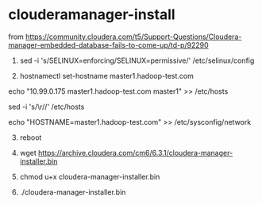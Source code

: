 # clouderamanager-install
from https://community.cloudera.com/t5/Support-Questions/Cloudera-manager-embedded-database-fails-to-come-up/td-p/92290

1. sed -i 's/SELINUX=enforcing/SELINUX=permissive/' /etc/selinux/config

2. hostnamectl set-hostname master1.hadoop-test.com

echo "10.99.0.175 master1.hadoop-test.com master1" >> /etc/hosts

sed -i 's/\r//' /etc/hosts

echo "HOSTNAME=master1.hadoop-test.com" >> /etc/sysconfig/network

3. reboot

4. wget https://archive.cloudera.com/cm6/6.3.1/cloudera-manager-installer.bin

5. chmod u+x cloudera-manager-installer.bin

6. ./cloudera-manager-installer.bin
